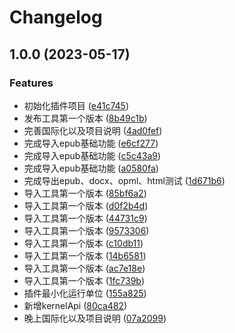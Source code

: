 # Changelog

## 1.0.0 (2023-05-17)


### Features

* 初始化插件项目 ([e41c745](https://github.com/terwer/siyuan-plugin-importer/commit/e41c7458cf8f3882b072e214a78fb858d33a29f6))
* 发布工具第一个版本 ([8b49c1b](https://github.com/terwer/siyuan-plugin-importer/commit/8b49c1b90cd322caed7d5728ee371acda3f82b0d))
* 完善国际化以及项目说明 ([4ad0fef](https://github.com/terwer/siyuan-plugin-importer/commit/4ad0fefeef1b04257515cc7afc41fc03685bd3a0))
* 完成导入epub基础功能 ([e6cf277](https://github.com/terwer/siyuan-plugin-importer/commit/e6cf277d69f098d6cdf841ccd7932ee63ef7eae2))
* 完成导入epub基础功能 ([c5c43a9](https://github.com/terwer/siyuan-plugin-importer/commit/c5c43a985b21d52c9fa2217597f49064d9cc4704))
* 完成导入epub基础功能 ([a0580fa](https://github.com/terwer/siyuan-plugin-importer/commit/a0580fabfba2834cdd73bfa5d4ce2da79ba52a5a))
* 完成导出epub、docx、opml、html测试 ([1d671b6](https://github.com/terwer/siyuan-plugin-importer/commit/1d671b697b006d881315a90dfd45310d415272a1))
* 导入工具第一个版本 ([85bf6a2](https://github.com/terwer/siyuan-plugin-importer/commit/85bf6a2d6757b15426c8de984f341fa4f380fd31))
* 导入工具第一个版本 ([d0f2b4d](https://github.com/terwer/siyuan-plugin-importer/commit/d0f2b4de6820132b963c8fa4777d93ad39ebeb18))
* 导入工具第一个版本 ([44731c9](https://github.com/terwer/siyuan-plugin-importer/commit/44731c9a6453fd474681f6f8abe4a4abba693876))
* 导入工具第一个版本 ([9573306](https://github.com/terwer/siyuan-plugin-importer/commit/957330615fded587a56caf9367da323ab0964a2e))
* 导入工具第一个版本 ([c10db11](https://github.com/terwer/siyuan-plugin-importer/commit/c10db11ed08977101fc50299f7fdb0b654ca9562))
* 导入工具第一个版本 ([14b6581](https://github.com/terwer/siyuan-plugin-importer/commit/14b65815c95b720ff294d08e66bf26f3075b0d06))
* 导入工具第一个版本 ([ac7e18e](https://github.com/terwer/siyuan-plugin-importer/commit/ac7e18ef201821a5df5a613a3ba6bdd9d461bff3))
* 导入工具第一个版本 ([1fc739b](https://github.com/terwer/siyuan-plugin-importer/commit/1fc739b676ba51460c7f57e4e22c00869517b74f))
* 插件最小化运行单位 ([155a825](https://github.com/terwer/siyuan-plugin-importer/commit/155a825461bf447d45083329ccce9eb93b3857d6))
* 新增kernelApi ([80ca482](https://github.com/terwer/siyuan-plugin-importer/commit/80ca4829e5949c871ddaacad2e6fced1771bd336))
* 晚上国际化以及项目说明 ([07a2099](https://github.com/terwer/siyuan-plugin-importer/commit/07a2099912318ea8f73e666b70f1d0d438f78ee7))
